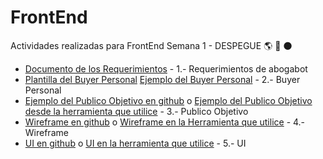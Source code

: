 # FrontEnd
Actividades realizadas para FrontEnd Semana 1 - DESPEGUE :earth_americas: :rocket: 	:new_moon:

* [Documento de los Requerimientos](https://github.com/Ma-Daniela30/FrontEnd/blob/main/Semana1-Despegue/1-Requerimientos.pdf) - 1.- Requerimientos de abogabot
* [Plantilla del Buyer Personal](https://github.com/Ma-Daniela30/FrontEnd/blob/main/Semana1-Despegue/2-BuyerPersonal.pdf) [Ejemplo del Buyer Personal](https://github.com/Ma-Daniela30/FrontEnd/blob/main/Semana1-Despegue/2-BuyerPersonal_ejemplo.pdf) - 2.- Buyer Personal
* [Ejemplo del Publico Objetivo en github](https://github.com/Ma-Daniela30/FrontEnd/blob/main/Semana1-Despegue/3-PublicoObjetivo(Abogabot).jpg) o [Ejemplo del Publico Objetivo desde la herramienta que utilice](https://miro.com/welcomeonboard/OE5tUjRzbzg3SmhQdnZFOVlXenRyMEo3cnAySmhINUdydEN2OVd3RnBTZzcwZlhNc2d5alhYMjljMUFrbm1FRHwzNDU4NzY0NTE5ODE3NzAxMzY5?invite_link_id=743920917343) - 3.- Publico Objetivo
* [Wireframe en github](https://github.com/Ma-Daniela30/FrontEnd/blob/main/Semana1-Despegue/4-Wireframe(Abogabot).bmpr) o [Wireframe en la Herramienta que utilice](https://balsamiq.cloud/st7k8gj/p4p7x7o) - 4.- Wireframe
* [UI en github](https://github.com/Ma-Daniela30/FrontEnd/blob/main/Semana1-Despegue/5-UI(Abogabot).xd) o [UI en la herramienta que utilice](https://xd.adobe.com/view/f20a8c59-d2b2-4b97-8118-f77482bdc7f4-a759/) - 5.- UI
